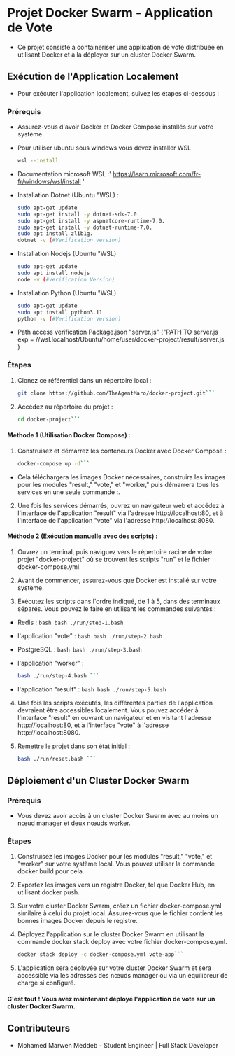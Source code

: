 # Projet Docker Swarm - Application de Vote

- Ce projet consiste à containeriser une application de vote distribuée en utilisant Docker et à la déployer sur un cluster Docker Swarm.

## Exécution de l'Application Localement

- Pour exécuter l'application localement, suivez les étapes ci-dessous :

### Prérequis

- Assurez-vous d'avoir Docker et Docker Compose installés sur votre système.
- Pour utiliser ubuntu sous windows vous devez installer WSL

   ```bash
   wsl --install

- Documentation microsoft WSL :' https://learn.microsoft.com/fr-fr/windows/wsl/install '

- Installation Dotnet (Ubuntu "WSL) :
    ```bash
    sudo apt-get update
    sudo apt-get install -y dotnet-sdk-7.0.
    sudo apt-get install -y aspnetcore-runtime-7.0.
    sudo apt-get install -y dotnet-runtime-7.0.
    sudo apt install zlib1g.
    dotnet -v (#Verification Version)

- Installation Nodejs (Ubuntu "WSL)
    ```bash
    sudo apt-get update
    sudo apt install nodejs
    node -v (#Verification Version)

- Installation Python (Ubuntu "WSL)
    ```bash
    sudo apt-get update
    sudo apt install python3.11
    python -v (#Verification Version)

- Path access verification Package.json  "server.js" ("PATH TO server.js exp = //wsl.localhost/Ubuntu/home/user/docker-project/result/server.js )


### Étapes


1. Clonez ce référentiel dans un répertoire local :

   ```bash
   git clone https://github.com/TheAgentMaro/docker-project.git```

2. Accédez au répertoire du projet :

   ```bash
   cd docker-project```

#### Methode 1 (Utilisation Docker Compose) :

1. Construisez et démarrez les conteneurs Docker avec Docker Compose :

   ```bash
   docker-compose up -d```

- Cela téléchargera les images Docker nécessaires, construira les images pour les modules "result," "vote," et "worker," puis démarrera tous les services en une seule commande :.

2. Une fois les services démarrés, ouvrez un navigateur web et accédez à l'interface de l'application "result" via l'adresse http://localhost:80, et à l'interface de l'application "vote" via l'adresse http://localhost:8080.

#### Méthode 2 (Exécution manuelle avec des scripts) :

1.  Ouvrez un terminal, puis naviguez vers le répertoire racine de votre projet "docker-project" où se trouvent les scripts "run" et le fichier docker-compose.yml.

2.  Avant de commencer, assurez-vous que Docker est installé sur votre système.

3.  Exécutez les scripts dans l'ordre indiqué, de 1 à 5, dans des terminaux séparés. Vous pouvez le faire en utilisant les commandes suivantes :

- Redis :
      ```bash
      bash ./run/step-1.bash ```

- l'application "vote" :
      ```bash
      bash ./run/step-2.bash ```

- PostgreSQL :
      ```bash
      bash ./run/step-3.bash ```

-  l'application "worker" :
      ```bash
      bash ./run/step-4.bash ```

- l'application "result" :
      ```bash
      bash ./run/step-5.bash ```

4. Une fois les scripts exécutés, les différentes parties de l'application devraient être accessibles localement. Vous pouvez accéder à l'interface "result" en ouvrant un navigateur et en visitant l'adresse http://localhost:80, et à l'interface "vote" à l'adresse http://localhost:8080.

5. Remettre le projet dans son état initial :

      ```bash
    bash ./run/reset.bash ```

## Déploiement d'un Cluster Docker Swarm

### Prérequis

- Vous devez avoir accès à un cluster Docker Swarm avec au moins un nœud manager et deux nœuds worker.

### Étapes

1. Construisez les images Docker pour les modules "result," "vote," et "worker" sur votre système local. Vous pouvez utiliser la commande docker build pour cela.

2. Exportez les images vers un registre Docker, tel que Docker Hub, en utilisant docker push.

3. Sur votre cluster Docker Swarm, créez un fichier docker-compose.yml similaire à celui du projet local. Assurez-vous que le fichier contient les bonnes images Docker depuis le registre.

4. Déployez l'application sur le cluster Docker Swarm en utilisant la commande docker stack deploy avec votre fichier docker-compose.yml.

   ```bash
   docker stack deploy -c docker-compose.yml vote-app```

5. L'application sera déployée sur votre cluster Docker Swarm et sera accessible via les adresses des nœuds manager ou via un équilibreur de charge si configuré.

#### C'est tout ! Vous avez maintenant déployé l'application de vote sur un cluster Docker Swarm.

## Contributeurs

- Mohamed Marwen Meddeb - Student Engineer | Full Stack Developer



